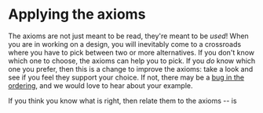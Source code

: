 # Applying the axioms

The axioms are not just meant to be read, they're meant to be *used*! When you are in working on a design, you will inevitably come to a crossroads where you have to pick between two or more alternatives. If you don't know which one to choose, the axioms can help you to pick. If you *do* know which one you prefer, then this is a change to improve the axioms: take a look and see if you feel they support your choice. If not, there may be a [bug in the ordering](./contributing.md), and we would love to hear about your example.

If you think you know what is right, then relate them to the axioms -- is